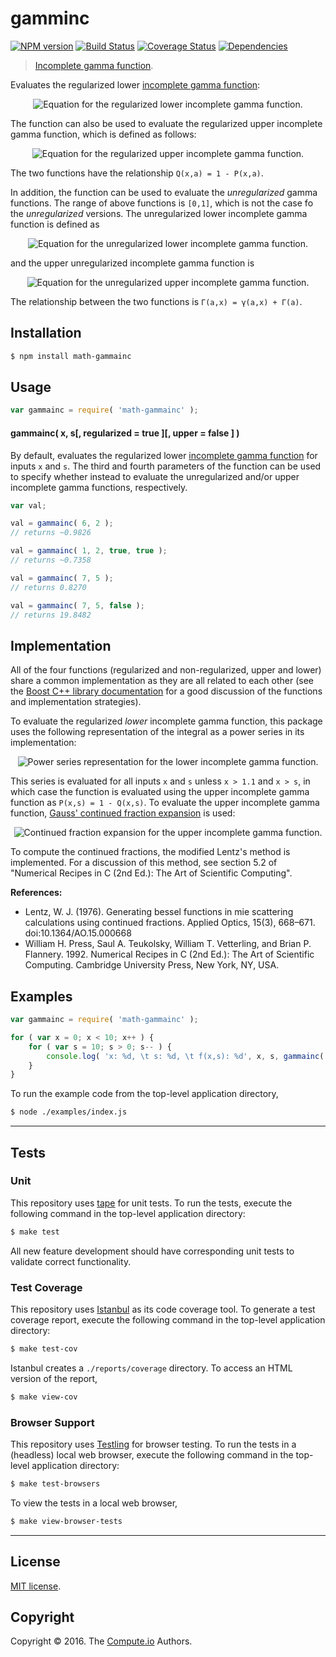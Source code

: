 gamminc
===
[![NPM version][npm-image]][npm-url] [![Build Status][build-image]][build-url] [![Coverage Status][coverage-image]][coverage-url] [![Dependencies][dependencies-image]][dependencies-url]

> [Incomplete gamma function][incomplete-gamma-function].

Evaluates the regularized lower [incomplete gamma function][incomplete-gamma-function]:

<div class="equation" align="center" data-raw-text="P( x, a ) = \frac{\gamma(a,x)}{\Gamma(a)} = \frac{1}{\Gamma(a)} \int_0^x t^{a-1} e^{-t} \; dt" data-equation="eq:lower_incomplete_gamma">
	<img src="https://cdn.rawgit.com/math-io/gammainc/e8827ca0002651a5253b47ec38e952b7c00eaa5b/docs/img/eqn1.svg" alt="Equation for the regularized lower incomplete gamma function.">
	<br>
</div>

The function can also be used to evaluate the regularized upper incomplete gamma function, which is defined as follows:  

<div class="equation" align="center" data-raw-text="Q( x, a ) = \frac{\Gamma(a,x)}{\Gamma(a)} = \frac{1}{\Gamma(a)} \int_x^\infty t^{a-1} e^{-t} \; dt" data-equation="eq:upper_incomplete_gamma">
	<img src="https://cdn.rawgit.com/math-io/gammainc/e8827ca0002651a5253b47ec38e952b7c00eaa5b/docs/img/eqn2.svg" alt="Equation for the regularized upper incomplete gamma function.">
	<br>
</div>

The two functions have the relationship `Q(x,a) = 1 - P(x,a)`.

In addition, the function can be used to evaluate the *unregularized* gamma functions. The range of above functions is `[0,1]`, which is not the case fo the *unregularized* versions. The unregularized lower incomplete gamma function is defined as

<div class="equation" align="center" data-raw-text="\gamma(a,x) = \int_0^x t^{a-1} e^{-t} \; dt" data-equation="eq:unreg_lower_incomplete_gamma">
	<img src="https://cdn.rawgit.com/math-io/gammainc/e8827ca0002651a5253b47ec38e952b7c00eaa5b/docs/img/eqn3.svg" alt="Equation for the unregularized lower incomplete gamma function.">
	<br>
</div>

and the upper unregularized incomplete gamma function is

<div class="equation" align="center" data-raw-text="\Gamma(a,x)= \int_x^\infty t^{a-1} e^{-t} \; dt" data-equation="eq:unreg_upper_incomplete_gamma">
	<img src="https://cdn.rawgit.com/math-io/gammainc/e8827ca0002651a5253b47ec38e952b7c00eaa5b/docs/img/eqn4.svg" alt="Equation for the unregularized upper incomplete gamma function.">
	<br>
</div>

The relationship between the two functions is `Γ(a,x) = γ(a,x) + Γ(a)`.

## Installation

``` bash
$ npm install math-gammainc
```


## Usage

``` javascript
var gammainc = require( 'math-gammainc' );
```


#### gammainc( x, s[, regularized = true ][, upper = false ] )

By default, evaluates the regularized lower [incomplete gamma function][incomplete-gamma-function] for inputs `x` and `s`. The third and fourth parameters of the function can be used to specify whether instead to evaluate the unregularized and/or upper incomplete gamma functions, respectively.

``` javascript
var val;

val = gammainc( 6, 2 );
// returns ~0.9826

val = gammainc( 1, 2, true, true );
// returns ~0.7358

val = gammainc( 7, 5 );
// returns 0.8270

val = gammainc( 7, 5, false );
// returns 19.8482
```

## Implementation

All of the four functions (regularized and non-regularized, upper and lower) share a common implementation as they are all related to each other (see the [Boost C++ library documentation](http://www.boost.org/doc/libs/1_35_0/libs/math/doc/sf_and_dist/html/math_toolkit/special/sf_gamma/igamma.html) for a good discussion of the functions and implementation strategies).

To evaluate the regularized *lower* incomplete gamma function, this package uses the following representation of the integral as a power series in its implementation:

<div class="equation" align="center" data-raw-text="
    P(x, a) = \frac{1}{\Gamma(a)}\sum_{k=0}^\infty \frac{x^a e^{-x} x^k}{a(a+1)...(a+k)} " data-equation="eq:power_series">
	<img src="https://cdn.rawgit.com/math-io/gammainc/e8827ca0002651a5253b47ec38e952b7c00eaa5b/docs/img/eqn5.svg" alt="Power series representation for the lower incomplete gamma function.">
	<br>
</div>

This series is evaluated for all inputs `x` and `s` unless `x > 1.1` and `x > s`, in which case the function is evaluated using the upper incomplete gamma function as `P(x,s) = 1 - Q(x,s)`. To evaluate the upper incomplete gamma function, [Gauss' continued fraction expansion][continued-fraction] is used:

<div class="equation" align="center" data-raw-text="Q(x, a) = \frac{1}{\Gamma(a)}\cfrac{x^a e^{-x}}{1+x-a+ \cfrac{a-1}{3+x-a+ \cfrac{2(a-2)}{5+x-a+ \cfrac{3(a-3)} {7+x-a+ \cfrac{4(a-4)}{9+x-a+ \ddots}}}}} " data-equation="eq:continued_fraction">
	<img src="https://cdn.rawgit.com/math-io/gammainc/e8827ca0002651a5253b47ec38e952b7c00eaa5b/docs/img/eqn6.svg" alt="Continued fraction expansion for the upper incomplete gamma function.">
	<br>
</div>

To compute the continued fractions, the modified Lentz's method is implemented. For a discussion of this method, see section 5.2 of "Numerical Recipes in C (2nd Ed.): The Art of Scientific Computing".

**References:**
- Lentz, W. J. (1976). Generating bessel functions in mie scattering calculations using continued fractions. Applied Optics, 15(3), 668–671. doi:10.1364/AO.15.000668
- William H. Press, Saul A. Teukolsky, William T. Vetterling, and Brian P. Flannery. 1992. Numerical Recipes in C (2nd Ed.): The Art of Scientific Computing. Cambridge University Press, New York, NY, USA.

## Examples

``` javascript
var gammainc = require( 'math-gammainc' );

for ( var x = 0; x < 10; x++ ) {
	for ( var s = 10; s > 0; s-- ) {
		console.log( 'x: %d, \t s: %d, \t f(x,s): %d', x, s, gammainc( x, s ) );
	}
}
```

To run the example code from the top-level application directory,

``` bash
$ node ./examples/index.js
```


---
## Tests

### Unit

This repository uses [tape][tape] for unit tests. To run the tests, execute the following command in the top-level application directory:

``` bash
$ make test
```

All new feature development should have corresponding unit tests to validate correct functionality.


### Test Coverage

This repository uses [Istanbul][istanbul] as its code coverage tool. To generate a test coverage report, execute the following command in the top-level application directory:

``` bash
$ make test-cov
```

Istanbul creates a `./reports/coverage` directory. To access an HTML version of the report,

``` bash
$ make view-cov
```


### Browser Support

This repository uses [Testling][testling] for browser testing. To run the tests in a (headless) local web browser, execute the following command in the top-level application directory:

``` bash
$ make test-browsers
```

To view the tests in a local web browser,

``` bash
$ make view-browser-tests
```

<!-- [![browser support][browsers-image]][browsers-url] -->


---
## License

[MIT license](http://opensource.org/licenses/MIT).


## Copyright

Copyright &copy; 2016. The [Compute.io][compute-io] Authors.


[npm-image]: http://img.shields.io/npm/v/math-gammainc.svg
[npm-url]: https://npmjs.org/package/math-gammainc

[build-image]: http://img.shields.io/travis/math-io/gammainc/master.svg
[build-url]: https://travis-ci.org/math-io/gammainc

[coverage-image]: https://img.shields.io/codecov/c/github/math-io/gammainc/master.svg
[coverage-url]: https://codecov.io/github/math-io/gammainc?branch=master

[dependencies-image]: http://img.shields.io/david/math-io/gammainc.svg
[dependencies-url]: https://david-dm.org/math-io/gammainc

[dev-dependencies-image]: http://img.shields.io/david/dev/math-io/gammainc.svg
[dev-dependencies-url]: https://david-dm.org/dev/math-io/gammainc

[github-issues-image]: http://img.shields.io/github/issues/math-io/gammainc.svg
[github-issues-url]: https://github.com/math-io/gammainc/issues

[tape]: https://github.com/substack/tape
[istanbul]: https://github.com/gotwarlost/istanbul
[testling]: https://ci.testling.com

[compute-io]: https://github.com/compute-io/
[incomplete-gamma-function]: https://en.wikipedia.org/wiki/Incomplete_gamma_function
[continued-fraction]:  https://en.wikipedia.org/wiki/Gauss%27s_continued_fraction

